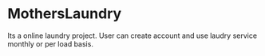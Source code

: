 # MothersLaundry
Its a online laundry project. User can create account and use laudry service monthly or per load basis.
